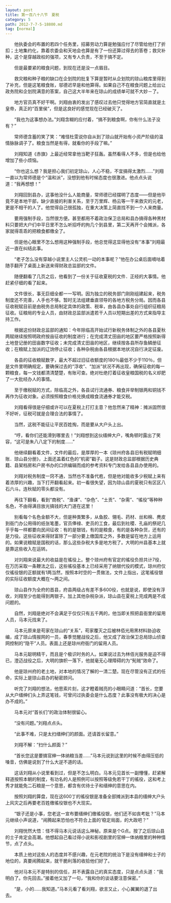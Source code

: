 ```yaml
---
layout: post
title: 第一百八十八节　夏税
category: 5
path: 2012-7-7-5-18800.md
tag: [normal]
---
```


　　他执委会的布置的若四个任务里，招募劳动力算是勉强应付了尽管给他打了折扣；土地集约化，靠着农委会和天地会也算是有了一份还算过得去的答卷；救灾补种，这个是穿越政权的强项，又有专人负责，不至于搞不定。

　　但是最要紧的粮食问题，到现在还是没一点眉目。

　　救灾粮和种子粮的缺口在企划院的批复下算是暂时从企划院的琼山粮库里得到了补充，但是这笔粮食账，邬德迟早是和他算得。如果自己不在粮食问题上给出让政务院和企划院满意的答案，自己这大半年来在琼山的成绩单可就不大妙－了。

　　地方官员真不好干啊。刘翔由衷的发出了感叹过去他只觉得地方官简直就是土皇帝，真正的“百里侯”，但是这良好的感觉现在已经破灭了。

　　“我也为这事想办法。”刘翔含糊的应付着，“搞不到粮食啊，你有什么法子没有？”

　　常师德含蓄的笑了笑：“难怪杜雯说你自从到了琼山就开始有小资产阶级的温情脉脉调子了。粮食当然是有得，就看你的手段了嘛。”

　　刘翔知道《赤旗》上最近经常拿他当靶子狂轰。虽然看得人不多，但是也给他增加了些小烦恼。

　　“你也这么想？我是担心我们初定琼山，人心不稳，不宜搞得太激烈……”刘翔一直以为常师德是个“温和派”，没想到他有时候态度也很激进。他点点头说道：“我再想想！”

　　刘翔回到县办，这事他没什么人能商量，常师德已经摆明了态度――但是他毕竟不是本地干部，缺少直接的利害关系，至于万里辉、杨云等一干来救灾的元老，更是不相干的人了。他觉得自己很孤独，在重大决策上简直找不到一个人来商量。

　　要用强制手段，当然很方便。甚至都用不着政治保卫总局和县办搞得各种黑材料只要把大户们中平日里不怎么听招呼的拘几个到县里，第二天再开个会摊派，各家就得乖乖的把粮食都缴全了。

　　但是他心眼里不怎么想用这种强制手段，他总觉得这显得他没有“本事”刘翔最近一直在纠结此事。

　　“老子怎么没有穿越小说里主人公灵机一动的本事呢？”他在办公桌后面嘀咕着随手翻开了桌面上新送来得财政总监部的文件。

　　随便翻看了几页之后，他看到了一份关于征收夏税的文件．正经的大事情。他赶紧仔细的看了起来。

　　文件很长，事无巨细全都一一写明。因为独立的税务部门刚刚组建起来，税务制度还不完善，人手也不够。暂时无法组建垂直领导的各地方税务分局。因而各县征收税赋目前是由税务总局制定具体的政策、税率，由各县办事处自行组织征粮局征收。征粮局的专业人员，由财政总监部派遣若干人员以短期出差的方式来指导主持工作。

　　根据这份财政总监部的通知：今年除临高开始试行新税务体制之外的各县夏秋两赋继续按照明政府按亩征收的制度进行；在完成清丈田亩的地区要严格按照新得土地登记册的田亩数字征收；未完成清丈田亩的地区，继续按各县所存鱼鳞册征收；在粮赋上加派的辽饷停止征收；各种杂税由各县根据本地状况自行决定征废。

　　各县的征收粮赋数字，最大不超过旧征收额度的180％最低不少于110％，但是文件里明确规定，要确保过去的“浮收”、“加派”状况不再出现，确保征收的每一颗粮食，每一文钱都清清楚楚，有账可查。绝对杜绝打着征收皇粮国税的名义却肥了一大批经办人的事情。

　　至于缴税赋的方式，除临高之外，各县试行流通券、粮食并举制银两和铜钱不再作为征收对象。必须按照粮食价格兑换成粮食流通券才能交税。

　　刘翔看得很是仔细或许可以在夏税上打打主意？他忽然来了精神：摊派固然很不好听，征税可就是合理合法的事情了。

　　当然，这税不能征让平民百姓掏，而是要从大户头上出。

　　“哼，看你们还能滑到哪里去！”刘翔想到这伙缙绅大户，嘴角顿时露出了笑容，“这可是朱八八定下的制度……”

　　他继续翻看着文件，文件的最后，是厚厚的一本《琼州府各县旧有税赋明细账．琼山县分册》，上面还盖着红色的“机密”戳子。这是财政总监部根据历史典籍、县架档房和户房书办的口供编辑而成的参考资料专门发给各县县办使用的。

　　刘翔对税务制度一窍不通，当然也不准备代庖，但是他对能收多少税赋上来有着浓厚的兴趣，当下打开翻看起来。初一看很失望，因为琼山县的夏税只有区区八石六斗。连秋赋的零头都没有。

　　再往下翻看，看到“商税”、“渔课”、“杂色”、“土贡”、“杂需”、“徭役”等种种名色，不由得满目放光搞钱的大门道在这里！

　　别看每个名色金额不大，但是种类繁多，从鱼胶、翎毛、药材、丝和棉、麂皮到衙门办公用得的纸张笔墨，官员俸禄、吏员的工食，最后到社稷、孔庙的祭祀几乎乎每一样都要向民间征收：有的是银钱，有的是粮食，有的是各种杂货，还有的是力役。这些征收来得财富除了一部分要上缴国库之外，多数是留在地方上运用的。如果说粮赋是国税的话，那么这些杂税大多是地方税了。大明的州县基本上就是靠这些收入在运转。

　　对刘翔来说最大的收益是在徭役上。整个琼州府有官定的徭役负担共计7役，在万历采取一条鞭法之后，这些徭役基本上已经采用了纳银代役的模式，琼州府仅仅徭役银的正额就有1两当然，按照本时空的一贯做法，文件上指出，这笔徭役银的实际征收额度大概在～两之间。

　　琼山县作为全府的首县，府县两级占有差不多600役，也就是说，即使没有浮收，刘翔至少也能得到两银子。加上其他杂税杂派，琼山县在夏税上完成两是不成问题的。

　　自然，刘翔是绝对不会满足于仅仅只有五千两的，他当即关照把县衙里的留用人员，马本元找来了。

　　马本元原来是苟家在琼山的“关系”，苟家覆灭之后被林佰光用黑材料胁迫收编，成了琼山情报网的一员，春季觉醒战役之后，他又成了政治保卫总局琼山侦查网控制的“隐干”人员。表面上还是琼州府衙门的留用人员。

　　马本元聪明精干，而且是个极识时务的人。如果说过去为林佰光服务是迫不得已，澄迈战役之后，大明的旗帜一落下，他就毫无心理障碍的为“髡贼”效命了。

　　他是琼州府的老土地，对本地的情况了解的一清二楚。现在尽管没有正式的任命，实际上是琼山县办的秘密顾问。

　　听完了刘翔的想法，他思索片刻，这才瞪着贼亮的小眼睛问道：“首长，您要从大户缙绅们头上弄这笔钱，可曾问过执委会是什么态度？此事没有极大的决心是办不成的。”

　　马本元对“首长们”的政治体制很留心。

　　“没有问题。”刘翔点点头。

　　“此事不难，只是太扫缙绅们的颜面。还请首长留意。”

　　刘翔不解：“扫什么颜面？”

　　“首长您这是要搞官绅一体纳粮当差……”马本元说到这里的时候不由得压低的嗓音，仿佛是说到了什么大逆不道的话。

　　这话刘翔从小说里看到过，但是不怎么明白。马本元见首长一副懵懂，赶紧解释道按照本朝的制度，有功名的人是照例可以按照等级免若干丁的徭役，这和考上秀才就能免二石粮是一个意思，都含有优待士子和缙绅的意思在内。

　　按照刘翔的算盘，现在这600丁的徭役银是准备全部摊派到本县的缙绅大户头上风灾之后再要老百姓缴徭役银也不大现实。

　　“银子还是小事，您老这一宣布要缙绅们缴徭役银，他们还不如丧考妣？”马本元继续小声说道，“闹腾起来恐怕也不符合上面的‘稳定局面，的大政吧？”

　　刘翔恍然大悟：怪不得马本元说话这么神秘。原来是个G点。按了之后琼山县的士子肯定会高潮。他想起自己看过得小说和影视剧里的官绅一体纳粮里的种种情节，点了点头。

　　本质上他对这些人的态度并不感兴趣，在元老院的统治下是没有缙绅和士子的地位的，真要闹腾起来，就干脆利落的收拾他们好了。

　　他对马本元不是特别的信任，并不表露自己的真实态度，只是点点头道：“我明白了。你先回去。”接着他又加了一句，“我和你的谈话要注意保密。”

　　“是，小的……我知道。”马本元看了看刘翔，欲言又止，小心翼翼的退了出去。